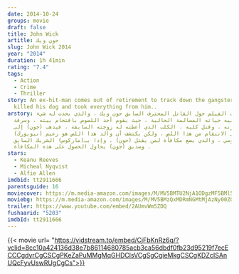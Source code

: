 ```yaml
---
date: 2014-10-24
groups: movie
draft: false
title: John Wick
artitle: جون ويك
slug: John Wick 2014
year: "2014"
duration: 1h 41min
rating: "7.4"
tags:
  - Action
  - Crime
  - Thriller
story: An ex-hit-man comes out of retirement to track down the gangsters that
  killed his dog and took everything from him..
arstory: تدور أحداث الفيلم حول القاتل المحترف السابق جون ويك ، والذي يحدث له شيء
  يعكر عليه حياته المسالمة الحالية ، حيث يقوم أحد اللصوص باقتحام بيته ، وسرقة
  سيارته ، وقتل كلبه ، الكلب الذي أعطته له زوجته السابقة ، فيذهب (جون) إلى
  (نيويورك) سعيا إلى الانتقام من هذا اللص ، ولكن يكتشف أن والد هذا اللص هو زعيم
  عصابة روسي ، والذي يضع مكافأة لمن يقتل (جون) ، وإذا بـ(ماركوس) الشريك السابق ،
  وصديق (جون) يحاول الحصول على هذه المكافأة .
stars:
  - Keanu Reeves
  - Micheal Nyqvist
  - Alfie Allen
imdbid: tt2911666
parentsguide: 16
moviecover: https://m.media-amazon.com/images/M/MV5BMTU2NjA1ODgzMF5BMl5BanBnXkFtZTgwMTM2MTI4MjE@._V1_SY1000_CR0,0,666,1000_AL_.jpg
moviebg: https://m.media-amazon.com/images/M/MV5BMzQxMDRmNGMtMjAzNy00ZGFhLTg2NjMtM2I3MzM2ZjEyNTk1XkEyXkFqcGdeQXVyNjUwNzk3NDc@._V1_.jpg
trailer: https://www.youtube.com/embed/2AUmvWm5ZDQ
fushaarid: "5203"
imdbId: tt2911666
---
```


{{< movie url= "https://vidstream.to/embed/CjFbKnRz6q/?vclid=8cc10a424136d38e7b86114680785acb3ca56dbdf0fb23d95219f7ecECCCgdyrCgCSCgPKeZaPuMMgMqGHDClsVCgSgCgieMkgCSCgKDZcISAnUQcFyvUswRUgCgCs">}}
